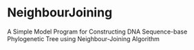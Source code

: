 # NeighbourJoining
A Simple Model Program for Constructing DNA Sequence-base Phylogenetic Tree using Neighbour-Joining Algorithm
